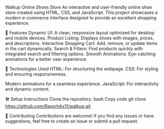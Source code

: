 Walkup Online Shoes Store
An interactive and user-friendly online shoe store created using HTML, CSS, and JavaScript. This project showcases a modern e-commerce interface designed to provide an excellent shopping experience.

🌟 Features
Dynamic UI: A clean, responsive layout optimized for desktop and mobile devices.
Product Listing: Displays shoes with images, prices, and descriptions.
Interactive Shopping Cart: Add, remove, or update items in the cart dynamically.
Search & Filters: Find products quickly with integrated search and filtering options.
Smooth Animations: Eye-catching animations for a better user experience.

🚀 Technologies Used
HTML: For structuring the webpage.
CSS: For styling and ensuring responsiveness.

Modern animations for a seamless experience.
JavaScript: For interactivity and dynamic content.


🛠️ Setup Instructions
Clone the repository:
bash
Copy code
git clone https://github.com/RaxorhAx11/walkup.git

🤝 Contributing
Contributions are welcome! If you find any issues or have suggestions, feel free to create an issue or submit a pull request.
